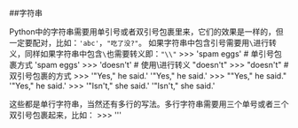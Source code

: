 ##字符串

Python中的字符串需要用单引号或者双引号包裹里来，它们的效果是一样的，但一定要配对，比如：`'abc'`，`"吃了没?"`。
 如果字符串中包含引号需要用`\`进行转义，同样如果字符串中包含`\`也需要转义即：`"\\"`
    >>> 'spam eggs'  # 单引号包裹方式
    'spam eggs'
    >>> 'doesn\'t'  # 使用\进行转义
    "doesn't"
    >>> "doesn't"  # 双引号包裹的方式
    >>> '"Yes," he said.'
    '"Yes," he said.'
    >>> "\"Yes,\" he said."
    '"Yes," he said.'
    >>> '"Isn\'t," she said.'
    '"Isn\'t," she said.'

这些都是单行字符串，当然还有多行的写法。多行字符串需要用三个单号或者三个双引号包裹起来，比如：
    >>> '''